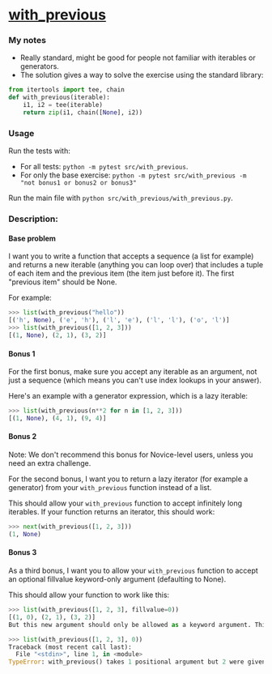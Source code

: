 # [with_previous](https://www.pythonmorsels.com/exercises/492b1f182bf44203a3f17227c681bdcc)

### My notes
- Really standard, might be good for people not familiar with iterables or generators.
- The solution gives a way to solve the exercise using the standard library:

```python
from itertools import tee, chain
def with_previous(iterable):
    i1, i2 = tee(iterable)
    return zip(i1, chain([None], i2))
```


### Usage
Run the tests with:
- For all tests: `python -m pytest src/with_previous`.
- For only the base exercise: `python -m pytest src/with_previous -m "not bonus1 or bonus2 or bonus3"`

Run the main file with `python src/with_previous/with_previous.py`.

### Description:
#### Base problem

I want you to write a function that accepts a sequence (a list for example) and returns a new iterable (anything you can loop over) that includes a tuple of each item and the previous item (the item just before it). The first "previous item" should be None.

For example:
```python
>>> list(with_previous("hello"))
[('h', None), ('e', 'h'), ('l', 'e'), ('l', 'l'), ('o', 'l')]
>>> list(with_previous([1, 2, 3]))
[(1, None), (2, 1), (3, 2)]
```

#### Bonus 1
For the first bonus, make sure you accept any iterable as an argument, not just a sequence (which means you can't use index lookups in your answer).

Here's an example with a generator expression, which is a lazy iterable:
```python
>>> list(with_previous(n**2 for n in [1, 2, 3]))
[(1, None), (4, 1), (9, 4)]
```

#### Bonus 2
Note: We don't recommend this bonus for Novice-level users, unless you need an extra challenge.

For the second bonus, I want you to return a lazy iterator (for example a generator) from your `with_previous` function instead of a list.

This should allow your `with_previous` function to accept infinitely long iterables. If your function returns an iterator, this should work:
```python
>>> next(with_previous([1, 2, 3]))
(1, None)
```

#### Bonus 3
As a third bonus, I want you to allow your `with_previous` function to accept an optional fillvalue keyword-only argument (defaulting to None).

This should allow your function to work like this:

```python
>>> list(with_previous([1, 2, 3], fillvalue=0))
[(1, 0), (2, 1), (3, 2)]
But this new argument should only be allowed as a keyword argument. This should raise an error:

>>> list(with_previous([1, 2, 3], 0))
Traceback (most recent call last):
  File "<stdin>", line 1, in <module>
TypeError: with_previous() takes 1 positional argument but 2 were given
```
